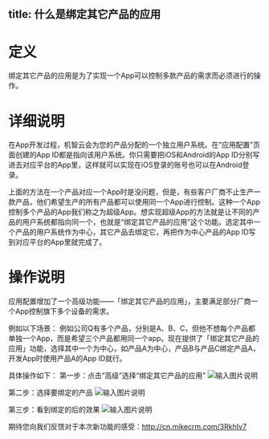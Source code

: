 title: 什么是绑定其它产品的应用
---
# 定义
绑定其它产品的应用是为了实现一个App可以控制多款产品的需求而必须进行的操作。

# 详细说明
在App开发过程，机智云会为您的产品分配的一个独立用户系统。在“应用配置”页面创建的App ID都是指向该用户系统。你只需要把iOS和Android的App ID分别写进去对应平台的App里，这样就可以实现在iOS登录的账号也可以在Android登录。

上面的方法在一个产品对应一个App时是没问题，但是，有些客户厂商不止生产一款产品，他们希望生产的所有产品都可以使用同一个App进行控制。这种一个App控制多个产品的App我们称之为超级App。想实现超级App的方法就是让不同的产品的用户系统都指向同一个，也就是“绑定其它产品的应用”这个功能。选定其中一个产品的用户系统作为中心，其它产品去绑定它，再把作为中心产品的App ID写到对应平台的App里就完成了。

# 操作说明
应用配置增加了一个高级功能——「绑定其它产品的应用」，主要满足部分厂商一个App控制旗下多个设备的需求。

例如以下场景：
例如公司Q有多个产品，分别是A、B、C，但他不想每个产品都单独一个App，而是希望三个产品都用同一个app。现在提供了「绑定其它产品的应用」功能，选择其中一个为中心，如产品A为中心，产品B与产品C绑定产品A，开发App时使用产品A的App ID就行。

具体操作如下：
第一步：点击“高级”选择“绑定其它产品的应用”
![输入图片说明](http://dev.gizwits.com/generated/attach/%E9%AB%98%E7%BA%A7.png)

第二步：选择要绑定的产品
![输入图片说明](http://dev.gizwits.com/generated/attach/%E9%80%89%E6%8B%A9%E7%BB%91%E5%AE%9A%E5%88%97%E8%A1%A8.png)


第三步：看到绑定的后的效果
![输入图片说明](http://dev.gizwits.com/generated/attach/%E7%BB%91%E5%AE%9A%E5%90%8E.png "在这里输入图片标题")


期待您向我们反馈对于本次新功能的感受：http://cn.mikecrm.com/3RkhIv7
